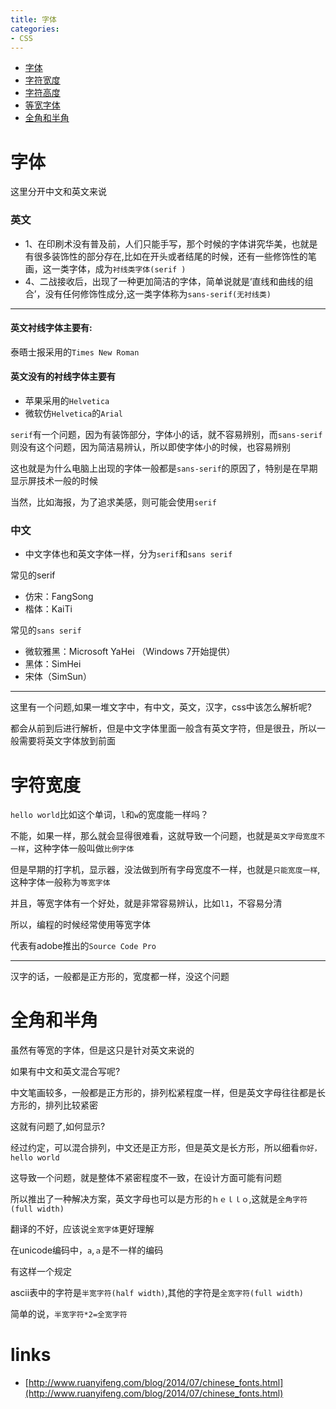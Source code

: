 ```yaml
---
title: 字体
categories: 
- CSS
---
```


- [字体](#字体)
- [字符宽度](#字符宽度)
- [字符高度](#字符高度)
- [等宽字体](#等宽字体)
- [全角和半角](#全角和半角)

# 字体
这里分开中文和英文来说

### 英文

- 1、在印刷术没有普及前，人们只能手写，那个时候的字体讲究华美，也就是有很多装饰性的部分存在,比如在开头或者结尾的时候，还有一些修饰性的笔画，这一类字体，成为`衬线类字体(serif )`
- 4、二战接收后，出现了一种更加简洁的字体，简单说就是‘直线和曲线的组合’，没有任何修饰性成分,这一类字体称为`sans-serif(无衬线类)`

-------
#### 英文衬线字体主要有:

泰晤士报采用的`Times New Roman`

#### 英文没有的衬线字体主要有 

- 苹果采用的`Helvetica`
- 微软仿`Helvetica`的`Arial`


`serif`有一个问题，因为有装饰部分，字体小的话，就不容易辨别，而`sans-serif`则没有这个问题，因为简洁易辨认，所以即使字体小的时候，也容易辨别

这也就是为什么电脑上出现的字体一般都是`sans-serif`的原因了，特别是在早期显示屏技术一般的时候

当然，比如海报，为了追求美感，则可能会使用`serif`

### 中文

- 中文字体也和英文字体一样，分为`serif`和`sans serif`


常见的serif

- 仿宋：FangSong
- 楷体：KaiTi

常见的`sans serif`

- 微软雅黑：Microsoft YaHei （Windows 7开始提供）
- 黑体：SimHei
- 宋体（SimSun）

------------------

这里有一个问题,如果一堆文字中，有中文，英文，汉字，css中该怎么解析呢?

都会从前到后进行解析，但是中文字体里面一般含有英文字符，但是很丑，所以一般需要将英文字体放到前面


# 字符宽度


`hello world`比如这个单词，`l`和`w`的宽度能一样吗？

不能，如果一样，那么就会显得很难看，这就导致一个问题，也就是`英文字母宽度不一样`，这种字体一般叫做`比例字体`

但是早期的打字机，显示器，没法做到所有字母宽度不一样，也就是`只能宽度一样`,这种字体一般称为`等宽字体`

并且，等宽字体有一个好处，就是非常容易辨认，比如`l1`，不容易分清

所以，编程的时候经常使用等宽字体

代表有adobe推出的`Source Code Pro`

---------------

汉字的话，一般都是正方形的，宽度都一样，没这个问题

# 全角和半角

虽然有等宽的字体，但是这只是针对英文来说的

如果有中文和英文混合写呢?

中文笔画较多，一般都是正方形的，排列松紧程度一样，但是英文字母往往都是长方形的，排列比较紧密

这就有问题了,如何显示?

经过约定，可以混合排列，中文还是正方形，但是英文是长方形，所以细看`你好，hello world`

这导致一个问题，就是整体不紧密程度不一致，在设计方面可能有问题

所以推出了一种解决方案，英文字母也可以是方形的`ｈｅｌｌｏ`,这就是`全角字符(full width)`

翻译的不好，应该说`全宽字体`更好理解

在unicode编码中，`a`,`ａ`是不一样的编码

有这样一个规定

ascii表中的字符是`半宽字符(half width)`,其他的字符是`全宽字符(full width)`

简单的说，`半宽字符*2=全宽字符`






# links
- [http://www.ruanyifeng.com/blog/2014/07/chinese_fonts.html](http://www.ruanyifeng.com/blog/2014/07/chinese_fonts.html)